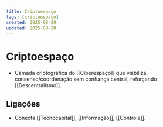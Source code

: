 ```yaml
---
title: Criptoespaço
tags: [criptoespaço]
created: 2025-08-28
updated: 2025-08-28
---
```

# Criptoespaço
- Camada criptográfica do [[Ciberespaço]] que viabiliza consenso/coordenação sem confiança central, reforçando [[Descentralismo]].

## Ligações
- Conecta [[Tecnocapital]], [[Informação]], [[Controle]].